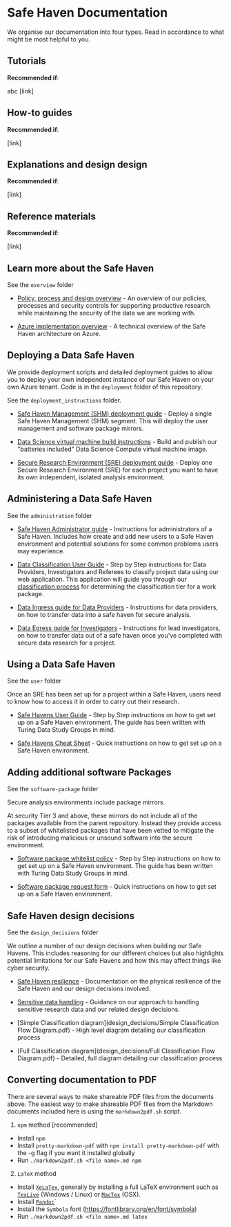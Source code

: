 # Safe Haven Documentation


We organise our documentation into four types. Read in accordance to what might be most helpful to you.

## Tutorials

**Recommended if**:

abc
[link]
## How-to guides

**Recommended if**:

[link]

## Explanations and design design

**Recommended if**:

[link]
## Reference materials

**Recommended if**:

[link]

## Learn more about the Safe Haven

See the `overview` folder

  - [Policy, process and design overview](overview/provider-overview.md) - An overview of our policies, processes and security controls for supporting productive research while maintaining the security of the data we are working with.

  - [Azure implementation overview](overview/provider-azure-implementation-details.md) - A technical overview of the Safe Haven architecture on Azure.


## Deploying a Data Safe Haven

We provide deployment scripts and detailed deployment guides to allow you to deploy your own independent instance of our Safe Haven on your own Azure tenant. Code is in the `deployment` folder of this repository.

See the `deployment_instructions` folder.

  - [Safe Haven Management (SHM) deployment guide](deployment_instructions/deploy_shm_instructions.md) - Deploy a single Safe Haven Management (SHM) segment. This will deploy the user management and software package mirrors.

  - [Data Science virtual machine build instructions](deployment_instructions/build_dsvm_image_instructions.md) - Build and publish our "batteries included" Data Science Compute virtual machine image.

  - [Secure Research Environment (SRE) deployment guide](deployment_instructions/deploy_sre_instructions.md) - Deploy one Secure Research Environment (SRE) for each project you want to have its own independent, isolated analysis environment.


## Administering a Data Safe Haven

See the `administration` folder

  - [Safe Haven Administrator guide](administration/safe_haven_administrator_guide.md) - Instructions for administrators of a Safe Haven. Includes how create and add new users to a Safe Haven environment and potential solutions for some common problems users may experience.

  - [Data Classification User Guide](administration/safe_haven_data_classification_guide.md) - Step by Step instructions for Data Providers, Investigators and Referees to classify project data using our web application. This application will guide you through our [classification process](tiersflowchart.pdf) for determining the classification tier for a work package.

  - [Data Ingress guide for Data Providers](administration/provider-data-ingress.md) - Instructions for data providers, on how to transfer data into a safe haven for secure analysis.

  - [Data Egress guide for Investigators](administration/investigator-data-egress.md) - Instructions for lead investigators, on how to transfer data out of a safe haven once you've completed with secure data research for a project.


## Using a Data Safe Haven

See the `user` folder

Once an SRE has been set up for a project within a Safe Haven, users need to know how to access it in order to carry out their research.

  - [Safe Havens User Guide](user/safe_haven_user_guide.md) - Step by Step instructions on how to get set up on a Safe Haven environment. The guide has been written with Turing Data Study Groups in mind.

  - [Safe Havens Cheat Sheet](user/safe-haven-user-cheat-sheet.md) - Quick instructions on how to get set up on a Safe Haven environment.

## Adding additional software Packages

See the `software-package` folder

Secure analysis environments include package mirrors.

At security Tier 3 and above, these mirrors do not include all of the packages available from the parent repository. Instead they provide access to a subset of whitelisted packages that have been vetted to mitigate the risk of introducing malicious or unsound software into the secure environment.

- [Software package whitelist policy](software-package/software-package-whitelist-policy.md) - Step by Step instructions on how to get set up on a Safe Haven environment. The guide has been written with Turing Data Study Groups in mind.

- [Software package request form](software-package/software-package-request-form.md) - Quick instructions on how to get set up on a Safe Haven environment.

## Safe Haven design decisions

See the `design_decisions` folder

We outline a number of our design decisions when building our Safe Havens. This includes reasoning for our different choices but also highlights potential limitations for our Safe Havens and how this may affect things like cyber security.

- [Safe Haven resilience](design_decisions/physical_resilence_and_availability.md) - Documentation on the physical resilience of the Safe Haven and our design decisions involved.

- [Sensitive data handling](design_decisions/best-practice-sensitive-data-handling.md) - Guidance on our approach to handling sensitive research data and our related design decisions.

- [Simple Classification diagram](design_decisions/Simple Classification Flow Diagram.pdf) - High level diagram detailing our classification process

- [Full Classification diagram](design_decisions/Full Classification Flow Diagram.pdf) - Detailed, full diagram detailing our classification process

## Converting documentation to PDF

There are several ways to make shareable PDF files from the documents above.
The easiest way to make shareable PDF files from the Markdown documents included here is using the `markdown2pdf.sh` script.

1. `npm` method [recommended]
- Install `npm`
- Install `pretty-markdown-pdf` with `npm install pretty-markdown-pdf` with the -g flag if you want it installed globally
- Run `./markdown2pdf.sh <file name>.md npm`

2. `LaTeX` method
- Install [`XeLaTex`](http://xetex.sourceforge.net/), generally by installing a full LaTeX environment such as [`TexLive`](http://www.tug.org/texlive/) (Windows / Linux) or [`MacTex`](http://www.tug.org/mactex/) (OSX).
- Install [`Pandoc`](https://pandoc.org/installing.html)`
- Install the `Symbola` font (https://fontlibrary.org/en/font/symbola)
- Run `./markdown2pdf.sh <file name>.md latex`
